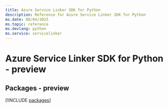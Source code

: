 ```yaml
---
title: Azure Service Linker SDK for Python
description: Reference for Azure Service Linker SDK for Python
ms.date: 08/04/2025
ms.topic: reference
ms.devlang: python
ms.service: servicelinker
---
```

# Azure Service Linker SDK for Python - preview
## Packages - preview
[!INCLUDE [packages](service-linker-index.md)]
